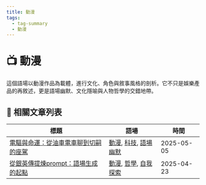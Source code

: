 ```yaml
---
title: 動漫
tags:
  - tag-summary
  - 動漫
---
```


# 📺 動漫

這個語場以動漫作品為載體，進行文化、角色與敘事風格的剖析。它不只是娛樂產品的再敘述，更是語場幽默、文化隱喻與人物哲學的交錯地帶。

## 📑 相關文章列表

| 標題 | 語場 | 時間 |
|------|------------|--------|
| [電驅與命運：從油車電車聊到切嗣的座駕](/conversation/電驅與命運：從油車電車聊到切嗣的座駕.md) | [動漫](/tags/動漫.md), [科技](/tags/科技.md), [語場幽默](/tags/語場幽默.md) | 2025-05-05 |
| [從銀英傳提煉prompt：語場生成的起點](/conversation/從銀英傳提煉prompt：語場生成的起點.md) | [動漫](/tags/動漫.md), [哲學](/tags/哲學.md), [自我探索](/tags/自我探索.md) | 2025-04-23 |